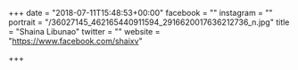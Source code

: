 +++
date = "2018-07-11T15:48:53+00:00"
facebook = ""
instagram = ""
portrait = "/36027145_462165440911594_2916620017636212736_n.jpg"
title = "Shaina Libunao"
twitter = ""
website = "https://www.facebook.com/shaixv"

+++
